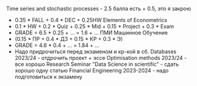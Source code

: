 Time series and stochastic processes - 2.5 балла есть + 0.5, это я закрою
- 0.35 * FALL + 0.4 * DEC + 0.25HW
Elements of Econometrics 
- 0.1 * HW + 0.2 * Quiz + 0.25 * Mid + 0.15 * Project + 0.3 * Exam
- GRADE = 6.5 * 0.25 + ... = 1.6 + ...
ПМИ Машинное Обучение 
- (0.15 * ПР + 0.4 * ДЗ + 0.15 * КР + 0.3 * Э)
- GRADE = 4.6 * 0.4 + ... = 1.84 + ...
- Надо придрочиться перед экзаменом и кр-кой в сб.
Databases 2023/24 - отдрочить проект + эссе
Optimisation methods 2023/24 - все хорошо
Research Seminar "Data Science in scientific" - сдать хорошо одну статью
Financial Engineering 2023-2024 - надо подготовиться к экзамену